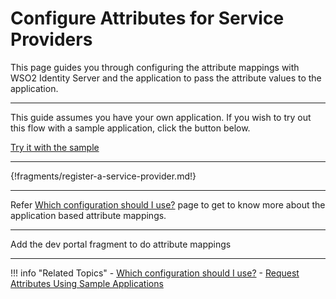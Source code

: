 # Configure Attributes for Service Providers

This page guides you through configuring the attribute mappings with WSO2 Identity Server and the application to pass the 
attribute values to the application. 

---

This guide assumes you have your own application. If you wish to try out this flow with a sample application, click the button below. 

<a class="samplebtn_a" href="../../../quick-starts/attribute-config-sample" rel="nofollow noopener">Try it with the sample</a>

----

{!fragments/register-a-service-provider.md!}

----
Refer [Which configuration should I use?](sp-attributes-config.md) page to get to know more about the 
application based attribute mappings.

----
Add the dev portal fragment to do attribute mappings

---

!!! info "Related Topics"
    - [Which configuration should I use?](sp-attributes-config.md)
    - [Request Attributes Using Sample Applications](insertlink)